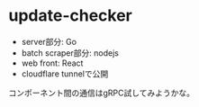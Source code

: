 # update-checker

- server部分: Go
- batch scraper部分: nodejs
- web front: React
- cloudflare tunnelで公開

コンポーネント間の通信はgRPC試してみようかな。

